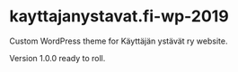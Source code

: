 # kayttajanystavat.fi-wp-2019
Custom WordPress theme for Käyttäjän ystävät ry website.

Version 1.0.0 ready to roll.
